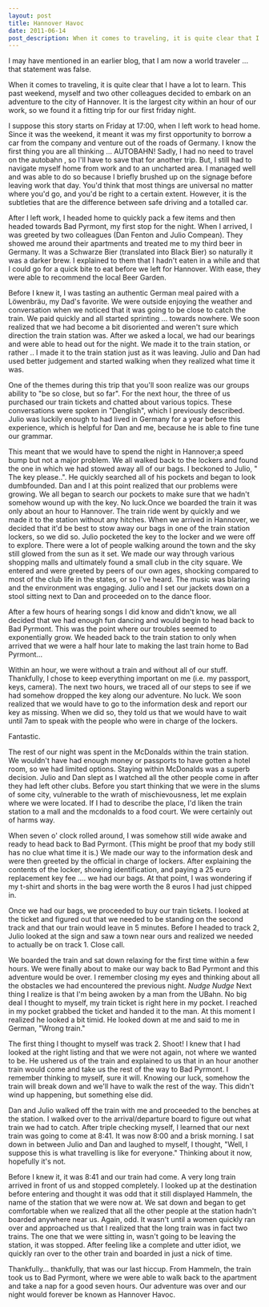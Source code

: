 ```yaml
---
layout: post
title: Hannover Havoc
date: 2011-06-14
post_description: When it comes to traveling, it is quite clear that I have a lot to learn. This past weekend, myself and two other colleagues decided to embark on an adventure to the city of Hannover. It is the largest city within an hour of our work, so we found it a fitting trip for our first friday night.
---
```

I may have mentioned in an earlier blog, that I am now a world traveler ... that statement was false.

When it comes to traveling, it is quite clear that I have a lot to learn. This past weekend, myself and two other colleagues decided to embark on an adventure to the city of Hannover. It is the largest city within an hour of our work, so we found it a fitting trip for our first friday night.

I suppose this story starts on Friday at 17:00, when I left work to head home. Since it was the weekend, it meant it was my first opportunity to borrow a car from the company and venture out of the roads of Germany. I know the first thing you are all thinking ... AUTOBAHN! Sadly, I had no need to travel on the autobahn , so I'll have to save that for another trip. But, I still had to navigate myself home from work and to an uncharted area. I managed well and was able to do so because I briefly brushed up on the signage before leaving work that day. You'd think that most things are universal no matter where you'd go, and you'd be right to a certain extent. However, it is the subtleties that are the difference between safe driving and a totalled car.

After I left work, I headed home to quickly pack a few items and then headed towards Bad Pyrmont, my first stop for the night. When I arrived, I was greeted by two colleagues (Dan Fenton and Julio Compean). They showed me around their apartments and treated me to my third beer in Germany. It was a Schwarze Bier (translated into Black Bier) so naturally it was a darker brew. I explained to them that I hadn't eaten in a while and that I could go for a quick bite to eat before we left for Hannover. With ease, they were able to recommend the local Beer Garden.

Before I knew it, I was tasting an authentic German meal paired with a Löwenbräu, my Dad's favorite. We were outside enjoying the weather and conversation when we noticed that it was going to be close to catch the train. We paid quickly and all started sprinting ... towards nowhere. We soon realized that we had become a bit disoriented and weren't sure which direction the train station was. After we asked a local, we had our bearings and were able to head out for the night. We made it to the train station, or rather .. I made it to the train station just as it was leaving. Julio and Dan had used better judgement and started walking when they realized what time it was.

One of the themes during this trip that you'll soon realize was our groups ability to "be so close, but so far". For the next hour, the three of us purchased our train tickets and chatted about various topics. These conversations were spoken in "Denglish", which I previously described. Julio was luckily enough to had lived in Germany for a year before this experience, which is helpful for Dan and me, because he is able to fine tune our grammar.

This meant that we would have to spend the night in Hannover;a speed bump but not a major problem. We all walked back to the lockers and found the one in which we had stowed away all of our bags. I beckoned to Julio, " The key please..". He quickly searched all of his pockets and began to look dumbfounded. Dan and I at this point realized that our problems were growing. We all began to search our pockets to make sure that we hadn't somehow wound up with the key. No luck.Once we boarded the train it was only about an hour to Hannover. The train ride went by quickly and we made it to the station without any hitches. When we arrived in Hannover, we decided that it'd be best to stow away our bags in one of the train station lockers, so we did so. Julio pocketed the key to the locker and we were off to explore. There were a lot of people walking around the town and the sky still glowed from the sun as it set. We made our way through various shopping malls and ultimately found a small club in the city square. We entered and were greeted by peers of our own ages, shocking compared to most of the club life in the states, or so I've heard. The music was blaring and the environment was engaging. Julio and I set our jackets down on a stool sitting next to Dan and proceeded on to the dance floor.

After a few hours of hearing songs I did know and didn't know, we all decided that we had enough fun dancing and would begin to head back to Bad Pyrmont. This was the point where our troubles seemed to exponentially grow. We headed back to the train station to only when arrived that we were a half hour late to making the last train home to Bad Pyrmont...

Within an hour, we were without a train and without all of our stuff. Thankfully, I chose to keep everything important on me (i.e. my passport, keys, camera). The next two hours, we traced all of our steps to see if we had somehow dropped the key along our adventure. No luck. We soon realized that we would have to go to the information desk and report our key as missing. When we did so, they told us that we would have to wait until 7am to speak with the people who were in charge of the lockers.

Fantastic.

The rest of our night was spent in the McDonalds within the train station. We wouldn't have had enough money or passports to have gotten a hotel room, so we had limited options. Staying within McDonalds was a superb decision. Julio and Dan slept as I watched all the other people come in after they had left other clubs. Before you start thinking that we were in the slums of some city, vulnerable to the wrath of mischievousness, let me explain where we were located. If I had to describe the place, I'd liken the train station  to a mall and the mcdonalds to a food court. We were certainly out of harms way.

When seven o' clock rolled around, I was somehow still wide awake and ready to head back to Bad Pyrmont. (This might be proof that my body still has no clue what time it is.) We made our way to the information desk and were then greeted by the official in charge of lockers. After explaining the  contents of the locker, showing identification, and paying a 25 euro replacement key fee .... we had our bags. At that point, I was wondering if my t-shirt and shorts in the bag were worth the 8 euros I had just chipped in.

Once we had our bags, we proceeded to buy our train tickets. I looked at the ticket and figured out that we needed to be standing on the second track and that our train would leave in 5 minutes. Before I headed to track 2, Julio looked at the sign and saw a town near ours and realized we needed to actually be on track 1. Close call.

We boarded the train and sat down relaxing for the first time within a few hours. We were finally about to make our way back to Bad Pyrmont and this adventure would be over. I remember closing my eyes and thinking about all the obstacles we had encountered the previous night. *Nudge* *Nudge* Next thing I realize is that I'm being awoken by a man from the UBahn. No big deal I thought to myself, my train ticket is right here in my pocket. I reached in my pocket grabbed the ticket and handed it to the man. At this moment I realized he looked a bit timid. He looked down at me and said to me in German, "Wrong train."

The first thing I thought to myself was track 2. Shoot! I knew that I had looked at the right listing and that we were not again, not where we wanted to be. He ushered us of the train and explained to us that in an hour another train would come and take us the rest of the way to Bad Pyrmont. I remember thinking to myself, sure it will. Knowing our luck, somehow the train will break down and we'll have to walk the rest of the way. This didn't wind up happening, but something else did.

Dan and Julio walked off the train with me and proceeded to the benches at the station. I walked over to the arrival/departure board to figure out what train we had to catch. After triple checking myself, I learned that our next train was going to come at 8:41. It was now 8:00 and a brisk morning. I sat down in between Julio and Dan and laughed to myself, I thought, "Well, I suppose this is what travelling is like for everyone." Thinking about it now, hopefully it's not.

Before I knew it, it was 8:41 and our train had come. A very long train arrived in front of us and stopped completely. I looked up at the destination  before entering and thought it was odd that it still displayed Hammeln, the name of the station that we were now at. We sat down and began to get comfortable when we realized that all the other people at the station hadn't boarded anywhere near us. Again, odd. It wasn't until a women quickly ran over and approached us that I realized that the long train was in fact two trains. The one that we were sitting in, wasn't going to be leaving the station, it was stopped. After feeling like a complete and utter idiot, we quickly ran over to the other train and boarded in just a nick of time.

Thankfully... thankfully, that was our last hiccup. From Hammeln, the train took us to Bad Pyrmont, where we were able to walk back to the apartment and take a nap for a good seven hours. Our adventure was over and our night would forever be known as Hannover Havoc.
